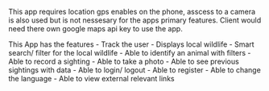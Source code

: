 This app requires location gps enables on the phone, 
asscess to a camera is also used but is not nessesary for the apps primary features.
Client would need there own google maps api key to use the app.

This App has the features
    - Track the user
    - Displays local wildlife
    - Smart search/ filter for the local wildlife
    - Able to identify an animal with filters
    - Able to record a sighting
    - Able to take a photo
    - Able to see previous sightings with data
    - Able to login/ logout
    - Able to register
    - Able to change the language
    - Able to view external relevant links 
